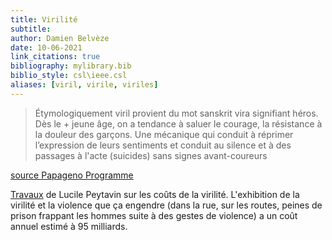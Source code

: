 ```yaml
---
title: Virilité
subtitle:
author: Damien Belvèze
date: 10-06-2021
link_citations: true
bibliography: mylibrary.bib
biblio_style: csl\ieee.csl
aliases: [viril, virile, viriles]
---
```


> Étymologiquement viril provient du mot sanskrit vira signifiant héros. Dès le + jeune âge, on a tendance à saluer le courage, la résistance à la douleur des garçons. Une mécanique qui conduit à réprimer l’expression de leurs sentiments et conduit au silence et à des passages à l'acte (suicides) sans signes avant-coureurs  
 
[source Papageno Programme](https://twitter.com/hashtag/SuicidePrevention?src=hashtag_click)

[Travaux](https://www.huffingtonpost.fr/entry/la-virilite-a-un-cout-et-cette-historienne-la-calcule_fr_603e4552c5b601179ec09966) de Lucile Peytavin sur les coûts de la virilité. 
L'exhibition de la virilité et la violence que ça engendre (dans la rue, sur les routes, peines de prison frappant les hommes suite à des gestes de violence) a un coût annuel estimé à 95 milliards.